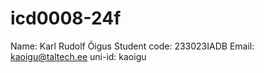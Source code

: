 # icd0008-24f

Name: Karl Rudolf Õigus
Student code: 233023IADB
Email: kaoigu@taltech.ee
uni-id: kaoigu 

